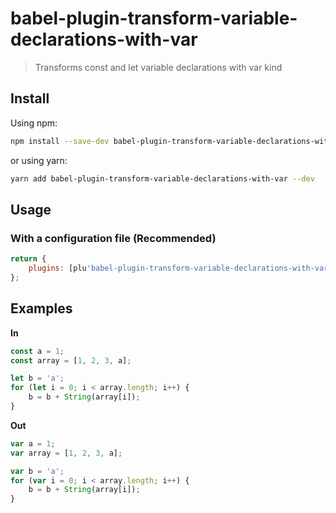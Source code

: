 # babel-plugin-transform-variable-declarations-with-var

> Transforms const and let variable declarations with var kind

## Install

Using npm:

```sh
npm install --save-dev babel-plugin-transform-variable-declarations-with-var
```

or using yarn:

```sh
yarn add babel-plugin-transform-variable-declarations-with-var --dev
```

## Usage

### With a configuration file (Recommended)

```js
return {
    plugins: [plu'babel-plugin-transform-variable-declarations-with-var'gin],
};
```

## Examples

**In**

```javascript
const a = 1;
const array = [1, 2, 3, a];

let b = 'a';
for (let i = 0; i < array.length; i++) {
    b = b + String(array[i]);
}
```

**Out**

```javascript
var a = 1;
var array = [1, 2, 3, a];

var b = 'a';
for (var i = 0; i < array.length; i++) {
    b = b + String(array[i]);
}
```
